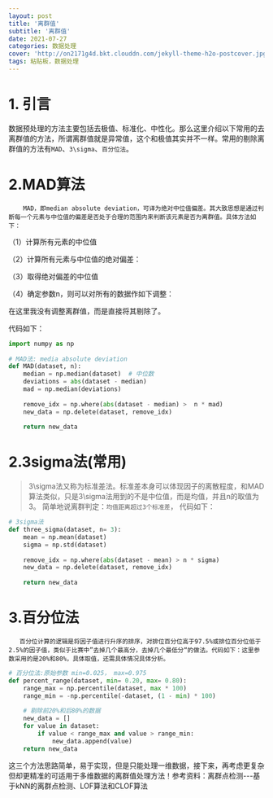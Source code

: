 ```yaml
---
layout: post
title: '离群值'
subtitle: '离群值'
date: 2021-07-27
categories: 数据处理
cover: 'http://on2171g4d.bkt.clouddn.com/jekyll-theme-h2o-postcover.jpg'
tags: 粘贴板，数据处理
---
```


# 1. 引言
数据预处理的方法主要包括去极值、标准化、中性化。那么这里介绍以下常用的去离群值的方法，所谓离群值就是异常值，这个和极值其实并不一样。常用的剔除离群值的方法有`MAD`、`3\sigma`、`百分位法`。

  
# 2.MAD算法

        MAD，即median absolute deviation，可译为绝对中位值偏差。其大致思想是通过判断每一个元素与中位值的偏差是否处于合理的范围内来判断该元素是否为离群值。具体方法如下：

（1）计算所有元素的中位值

（2）计算所有元素与中位值的绝对偏差：

（3）取得绝对偏差的中位值

（4）确定参数n，则可以对所有的数据作如下调整：



在这里我没有调整离群值，而是直接将其剔除了。

代码如下：
```python
import numpy as np
 
# MAD法: media absolute deviation
def MAD(dataset, n):
    median = np.median(dataset)  # 中位数
    deviations = abs(dataset - median)
    mad = np.median(deviations)
 
    remove_idx = np.where(abs(dataset - median) >  n * mad)
    new_data = np.delete(dataset, remove_idx)
 
    return new_data
```

# 2.3sigma法(常用)
> 3\sigma法又称为标准差法。标准差本身可以体现因子的离散程度，和MAD算法类似，只是3\sigma法用到的不是中位值，而是均值，并且n的取值为3。
     简单地说离群判定：`均值距离超过3个标准差`， 代码如下：
      
```python
# 3sigma法
def three_sigma(dataset, n= 3):
    mean = np.mean(dataset)
    sigma = np.std(dataset)
 
    remove_idx = np.where(abs(dataset - mean) > n * sigma)
    new_data = np.delete(dataset, remove_idx)
 
    return new_data
```

# 3.百分位法

       百分位计算的逻辑是将因子值进行升序的排序，对排位百分位高于97.5%或排位百分位低于2.5%的因子值，类似于比赛中”去掉几个最高分，去掉几个最低分“的做法。代码如下：这里参数采用的是20%和80%，具体取值，还需具体情况具体分析。
```python
# 百分位法:原始参数 min=0.025， max=0.975
def percent_range(dataset, min= 0.20, max= 0.80):
    range_max = np.percentile(dataset, max * 100)
    range_min = -np.percentile(-dataset, (1 - min) * 100)
 
    # 剔除前20%和后80%的数据
    new_data = []
    for value in dataset:
        if value < range_max and value > range_min:
            new_data.append(value)
    return new_data
```
       
这三个方法思路简单，易于实现，但是只能处理一维数据，接下来，再考虑更复杂但却更精准的可适用于多维数据的离群值处理方法！参考资料：离群点检测---基于kNN的离群点检测、LOF算法和CLOF算法
